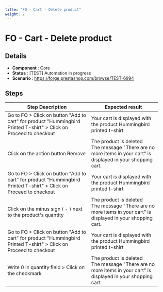```yaml
---
title: "FO - Cart - Delete product"
weight: 2
---
```


# FO - Cart - Delete product
## Details
* **Component** : Core
* **Status** : [TEST] Automation in progress
* **Scenario** : https://forge.prestashop.com/browse/TEST-6994

## Steps
| Step Description | Expected result |
| ----- | ----- |
| Go to FO > Click on button "Add to cart" for product "Hummingbird Printed T-shirt" > Click on Proceed to checkout | Your cart is displayed with the product Hummingbird printed t-shirt |
| Click on the action button Remove | The product is deleted<br>The message "There are no more items in your cart" is displayed in your shopping cart. |
| Go to FO > Click on button "Add to cart" for product "Hummingbird Printed T-shirt" > Click on Proceed to checkout | Your cart is displayed with the product Hummingbird printed t-shirt |
| Click on the minus sign ( - ) next to the product's quantity | The product is deleted<br>The message "There are no more items in your cart" is displayed in your shopping cart. |
| Go to FO > Click on button "Add to cart" for product "Hummingbird Printed T-shirt" > Click on Proceed to checkout | Your cart is displayed with the product Hummingbird printed t-shirt |
| Write 0 in quantity field > Click on the checkmark | The product is deleted<br>The message "There are no more items in your cart" is displayed in your shopping cart. |
